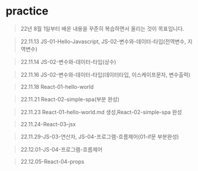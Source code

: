 # practice
>22년 8월 1일부터 배운 내용을 꾸준히 복습하면서 올리는 것이 목표입니다.

>22.11.13 JS-01-Hello-Javascript, JS-02-변수와-데이터-타입(전역변수, 지역변수)

>22.11.14 JS-02-변수와-데이터-타입(상수)

>22.11.16 JS-02-변수와-데이터-타입(데이터타입, 이스케이프문자, 변수출력)

>22.11.18 React-01-hello-world

>22.11.21 React-02-simple-spa(부분 완성)

>22.11.23 React-01-hello-world.md 생성,React-02-simple-spa 완성

>22.11.24-React-03-jsx

>22.11.29-JS-03-연산자, JS-04-프로그램-흐름제어(01-if문 부분완성)

>22.12.01-JS-04-프로그램-흐름제어

>22.12.05-React-04-props
